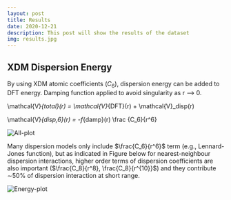 ```yaml
---
layout: post
title: Results
date: 2020-12-21
description: This post will show the results of the dataset 
img: results.jpg 
---
```




## XDM Dispersion Energy

By using XDM atomic coefficients ($C_6$), dispersion energy can be added to DFT energy. Damping function applied to avoid singularity as r --> 0. 

\mathcal{V}_{total}(r) = \mathcal{V}_{DFT}(r) + \mathcal{V}_disp(r)

\mathcal{V}_{disp,6}(r) = -f_{damp}(r) \frac {C_6}{r^6}


![All-plot](https://github.com/NazaninRzj/Master-Project/assets/img/All-plot.jpeg?raw=true)

Many dispersion models only include $\frac{C_6}{r^6}$ term (e.g., Lennard-Jones function), but as indicated in Figure below for nearest-neighbour dispersion interactions, higher order terms of dispersion coefficients are also important ($\frac{C_8}{r^8}, \frac{C_8}{r^{10}}$) and they contribute $\sim$50$\%$ of dispersion interaction at short range.

![Energy-plot](https://github.com/NazaninRzj/Master-Project/assets/img/Energy-plot.jpeg?raw=true)
